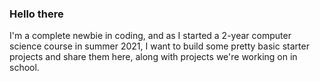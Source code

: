 ### Hello there

I'm a complete newbie in coding, and as I started a 2-year computer science course in summer 2021, I want to build some pretty basic starter projects and share them here, along with projects we're working on in school.

<!--
**turw41th/turw41th** is a ✨ _special_ ✨ repository because its `README.md` (this file) appears on your GitHub profile.

Here are some ideas to get you started:

- 🔭 I’m currently working on ...
- 🌱 I’m currently learning ...
- 👯 I’m looking to collaborate on ...
- 🤔 I’m looking for help with ...
- 💬 Ask me about ...
- 📫 How to reach me: ...
- 😄 Pronouns: ...
- ⚡ Fun fact: ...
-->
